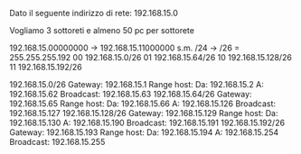Dato il seguente indirizzo di rete: 192.168.15.0

Vogliamo 3 sottoreti e almeno 50 pc per sottorete

192.168.15.00000000 ->                        192.168.15.11000000
s.m. /24 -> /26 = 255.255.255.192                          00    192.168.15.0/26
                                                                                  01    192.168.15.64/26
                                                                                  10    192.168.15.128/26
                                                                                  11    192.168.15.192/26

192.168.15.0/26
	Gateway: 192.168.15.1
	Range host:
		Da: 192.168.15.2
		A: 192.168.15.62
	Broadcast: 192.168.15.63
192.168.15.64/26
	Gateway: 192.168.15.65
	Range host:
		Da: 192.168.15.66
		A: 192.168.15.126
	Broadcast: 192.168.15.127
192.168.15.128/26
	Gateway: 192.168.15.129
	Range host:
		Da: 192.168.15.130
		A: 192.168.15.190
	Broadcast: 192.168.15.191
192.168.15.192/26
	Gateway: 192.168.15.193
	Range host:
		Da: 192.168.15.194
		A: 192.168.15.254
	Broadcast: 192.168.15.255